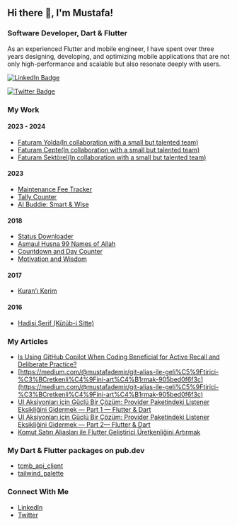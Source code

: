 ## Hi there 👋, I'm Mustafa!

### Software Developer, Dart & Flutter

As an experienced Flutter and mobile engineer, I have spent over three years designing, developing, and optimizing mobile applications that are not only high-performance and scalable but also resonate deeply with users. 

[![LinkedIn Badge](https://img.shields.io/badge/LinkedIn-Profile-blue)](https://www.linkedin.com/in/mustafa-demir-13306821b/)

[![Twitter Badge](https://img.shields.io/badge/Twitter-Profile-blue)](https://x.com/benmustafademir)

### My Work

#### 2023 - 2024
- [Faturam Yolda(In collaboration with a small but talented team)](https://play.google.com/store/apps/details?id=com.nakfa.faturamyolda)
- [Faturam Cepte(In collaboration with a small but talented team)](https://play.google.com/store/apps/details?id=com.nakfa.faturamcepte)
- [Faturam Sektörel(In collaboration with a small but talented team)](https://play.google.com/store/apps/details?id=com.efatura.mobile.app)

#### 2023
- [Maintenance Fee Tracker](https://apps.apple.com/tr/app/maintenance-fee-tracker/id1668020853)
- [Tally Counter](https://apps.apple.com/tr/app/reciting-counter-real-like/id6447054762)
- [AI Buddie: Smart & Wise](https://apps.apple.com/tr/app/ai-buddie-smart-wise/id1665458911)

#### 2018
- [Status Downloader](https://play.google.com/store/apps/details?id=vitaminapps.statussaver.statusdownloader)
- [Asmaul Husna 99 Names of Allah](https://play.google.com/store/apps/details?id=com.esmaulhusna.asmaulhusna)
- [Countdown and Day Counter](https://play.google.com/store/apps/details?id=okulsayaci.tatilsayaci.android)
- [Motivation and Wisdom](https://play.google.com/store/apps/details?id=com.motivasyonvitamini.motivasyonsozleri)

#### 2017
- [Kuran'ı Kerim](https://play.google.com/store/apps/details?id=com.mustafakus.kuranikerim)

#### 2016
- [Hadisi Şerif (Kütüb-i Sitte)](https://play.google.com/store/apps/details?id=com.hadisktbstte)

### My Articles
- [Is Using GitHub Copilot When Coding Beneficial for Active Recall and Deliberate Practice?](https://medium.com/@mustafademir/is-using-github-copilot-when-coding-beneficial-for-active-recall-and-deliberate-practice-46684ff29df6)
- [https://medium.com/@mustafademir/git-alias-ile-geli%C5%9Ftirici-%C3%BCretkenli%C4%9Fini-art%C4%B1rmak-905bed0f6f3c](https://medium.com/@mustafademir/git-alias-ile-geli%C5%9Ftirici-%C3%BCretkenli%C4%9Fini-art%C4%B1rmak-905bed0f6f3c)
- [UI Aksiyonları için Güçlü Bir Çözüm: Provider Paketindeki Listener Eksikliğini Gidermek — Part 1 — Flutter & Dart](https://medium.com/@mustafademir/ui-aksiyonlar%C4%B1-i%C3%A7in-g%C3%BC%C3%A7l%C3%BC-bir-%C3%A7%C3%B6z%C3%BCm-provider-paketindeki-listener-eksikli%C4%9Fini-gidermek-flutter-85e557e4730b)
- [UI Aksiyonları için Güçlü Bir Çözüm: Provider Paketindeki Listener Eksikliğini Gidermek — Part 2— Flutter & Dart](https://medium.com/@mustafademir/ui-aksiyonlar%C4%B1-i%C3%A7in-g%C3%BC%C3%A7l%C3%BC-bir-%C3%A7%C3%B6z%C3%BCm-provider-paketindeki-listener-eksikli%C4%9Fini-gidermek-part-2-88bfe299543f)
- [Komut Satırı Aliasları ile Flutter Geliştirici Üretkenliğini Artırmak](https://medium.com/@mustafademir/komut-sat%C4%B1r%C4%B1-aliaslar%C4%B1-ile-flutter-geli%C5%9Ftirici-%C3%BCretkenli%C4%9Fini-art%C4%B1rmak-c6fabd839a61)

### My Dart & Flutter packages on pub.dev
- [tcmb_api_client](https://pub.dev/packages/tcmb_api_client)
- [tailwind_palette](https://pub.dev/packages/tailwind_palette)

### Connect With Me
- [LinkedIn](https://www.linkedin.com/in/mustafa-demir-13306821b/)
- [Twitter](https://x.com/benmustafademir)


<!--
**codewithmustafa/codewithmustafa** is a ✨ _special_ ✨ repository because its `README.md` (this file) appears on your GitHub profile.

Here are some ideas to get you started:

- 🔭 I’m currently working on ...
- 🌱 I’m currently learning ...
- 👯 I’m looking to collaborate on ...
- 🤔 I’m looking for help with ...
- 💬 Ask me about ...
- 📫 How to reach me: ...
- 😄 Pronouns: ...
- ⚡ Fun fact: ...
-->
